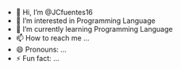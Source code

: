 
- 👋 Hi, I’m @JCfuentes16
- 👀 I’m interested in Programming Language
- 🌱 I’m currently learning Programming Language
- 📫 How to reach me ...
- 😄 Pronouns: ...
- ⚡ Fun fact: ...
<!---
JCfuentes16/JCfuentes16 is a ✨ special ✨ repository because its `README.md` (this file) appears on your GitHub profile.
You can click the Preview link to take a look at your changes.
--->

